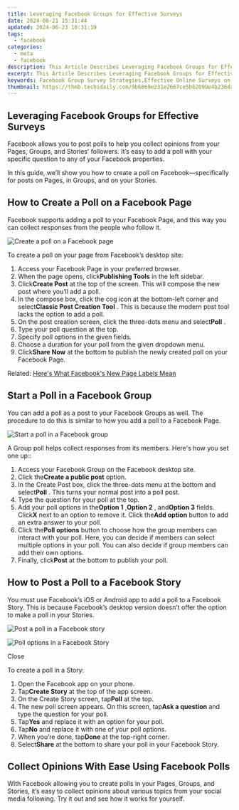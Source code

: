 ```yaml
---
title: Leveraging Facebook Groups for Effective Surveys
date: 2024-06-21 15:31:44
updated: 2024-06-23 10:31:19
tags:
  - facebook
categories:
  - meta
  - facebook
description: This Article Describes Leveraging Facebook Groups for Effective Surveys
excerpt: This Article Describes Leveraging Facebook Groups for Effective Surveys
keywords: Facebook Group Survey Strategies,Effective Online Surveys on Social Platforms,Leveraging Social Media for Market Research,Surveying via Facebook Groups Best Practices,Digital Surveys in Social Networking Communities,Maximizing Response Rates in Online Group-Based Surveys,Social Media Survey Tools for Business Insights
thumbnail: https://thmb.techidaily.com/9b6869e231e2667ce5b62099e4b236daaa6b93b4b1b8e67663aad45fe3a9f4b0.png
---
```


## Leveraging Facebook Groups for Effective Surveys

 Facebook allows you to post polls to help you collect opinions from your Pages, Groups, and Stories’ followers. It’s easy to add a poll with your specific question to any of your Facebook properties.

 In this guide, we’ll show you how to create a poll on Facebook—specifically for posts on Pages, in Groups, and on your Stories.

## How to Create a Poll on a Facebook Page

 Facebook supports adding a poll to your Facebook Page, and this way you can collect responses from the people who follow it.

![Create a poll on a Facebook page](https://static1.makeuseofimages.com/wordpress/wp-content/uploads/2021/04/create-poll-facebook-page.png)

To create a poll on your page from Facebook’s desktop site:

1. Access your Facebook Page in your preferred browser.
2. When the page opens, click**Publishing Tools** in the left sidebar.
3. Click**Create Post** at the top of the screen. This will compose the new post where you’ll add a poll.
4. In the compose box, click the cog icon at the bottom-left corner and select**Classic Post Creation Tool** . This is because the modern post tool lacks the option to add a poll.
5. On the post creation screen, click the three-dots menu and select**Poll** .
6. Type your poll question at the top.
7. Specify poll options in the given fields.
8. Choose a duration for your poll from the given dropdown menu.
9. Click**Share Now** at the bottom to publish the newly created poll on your Facebook Page.

 Related: [Here's What Facebook's New Page Labels Mean](https://www.makeuseof.com/what-facebook-new-page-labels-mean/)

## Start a Poll in a Facebook Group

 You can add a poll as a post to your Facebook Groups as well. The procedure to do this is similar to how you add a poll to a Facebook Page.

![Start a poll in a Facebook group](https://static1.makeuseofimages.com/wordpress/wp-content/uploads/2021/04/create-poll-facebook-group.png)

 A Group poll helps collect responses from its members. Here's how you set one up::

1. Access your Facebook Group on the Facebook desktop site.
2. Click the**Create a public post** option.
3. In the Create Post box, click the three-dots menu at the bottom and select**Poll** . This turns your normal post into a poll post.
4. Type the question for your poll at the top.
5. Add your poll options in the**Option 1** ,**Option 2** , and**Option 3** fields. Click**X** next to an option to remove it. Click the**Add option** button to add an extra answer to your poll.
6. Click the**Poll options** button to choose how the group members can interact with your poll. Here, you can decide if members can select multiple options in your poll. You can also decide if group members can add their own options.
7. Finally, click**Post** at the bottom to publish your poll.

## How to Post a Poll to a Facebook Story

 You must use Facebook’s iOS or Android app to add a poll to a Facebook Story. This is because Facebook’s desktop version doesn’t offer the option to make a poll in your Stories.

![Post a poll in a Facebook story](https://static1.makeuseofimages.com/wordpress/wp-content/uploads/2021/04/create-poll-facebook-story.png)

![Poll options in a Facebook Story](https://static1.makeuseofimages.com/wordpress/wp-content/uploads/2021/04/poll-options-facebook-story.png)

Close

To create a poll in a Story:

1. Open the Facebook app on your phone.
2. Tap**Create Story** at the top of the app screen.
3. On the Create Story screen, tap**Poll** at the top.
4. The new poll screen appears. On this screen, tap**Ask a question** and type the question for your poll.
5. Tap**Yes** and replace it with an option for your poll.
6. Tap**No** and replace it with one of your poll options.
7. When you’re done, tap**Done** at the top-right corner.
8. Select**Share** at the bottom to share your poll in your Facebook Story.

## Collect Opinions With Ease Using Facebook Polls

 With Facebook allowing you to create polls in your Pages, Groups, and Stories, it’s easy to collect opinions about various topics from your social media following. Try it out and see how it works for yourself.


<ins class="adsbygoogle"
     style="display:block"
     data-ad-format="autorelaxed"
     data-ad-client="ca-pub-7571918770474297"
     data-ad-slot="1223367746"></ins>



<ins class="adsbygoogle"
     style="display:block"
     data-ad-client="ca-pub-7571918770474297"
     data-ad-slot="8358498916"
     data-ad-format="auto"
     data-full-width-responsive="true"></ins>

